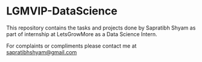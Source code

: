 # LGMVIP-DataScience
This repository contains the tasks and projects done by Sapratibh Shyam as part of internship at LetsGrowMore as a Data Science Intern.

For complaints or compliments please contact me at sapratibhshyam@gmail.com
